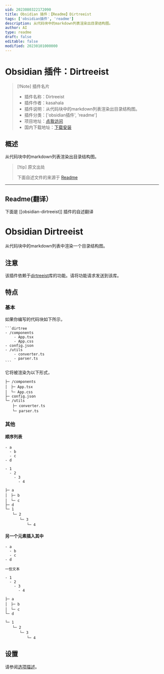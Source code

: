 ```yaml
---
uid: 2023080322172090
title: Obsidian 插件：【Readme】Dirtreeist
tags: ['obsidian插件', 'readme']
description: 从代码块中的markdown列表渲染出目录结构图。
author: AI
type: readme
draft: false
editable: false
modified: 20230101000000
---
```


# Obsidian 插件：Dirtreeist

> [!Note] 插件名片
> - 插件名称：Dirtreeist
> - 插件作者：kasahala
> - 插件说明：从代码块中的markdown列表渲染出目录结构图。
> - 插件分类：['obsidian插件', 'readme']
> - 项目地址：[点我访问](https://github.com/k4a-l/obsidian-dirtreeist)
> - 国内下载地址：[下载安装](https://pkmer.cn/products/plugin/pluginMarket/?obsidian-dirtreeist)

## 概述

从代码块中的markdown列表渲染出目录结构图。



> [!tip] 原文出处
> 
>下面自述文件的来源于 [Readme](https://ghproxy.net/https://raw.githubusercontent.com/k4a-l/obsidian-dirtreeist/master/README.md)
> 

---

## Readme(翻译）

下面是 [[obsidian-dirtreeist]] 插件的自述翻译


# Obsidian Dirtreeist

从代码块中的markdown列表中渲染一个目录结构图。

## 注意
该插件依赖于[dirtreeist](https://github.com/k4a-l/dirtreeist)库的功能。请将功能请求发送到该库。

## 特点

### 基本

如果你编写的代码块如下所示，
````
```dirtree
- /components
	- App.tsx
	- App.css
- config.json
- /utils
	- converter.ts
	- parser.ts
```
````

它将被渲染为以下形式，
```
├─ /components
│　├─ App.tsx
│　└─ App.css
├─ config.json
└─ /utils
　　├─ converter.ts
　　└─ parser.ts
```

### 其他

#### 顺序列表

```
- a
  - b
  - c
- d

- 1
  - 2
    - 3
      - 4
```

```
├─ a
│　├─ b
│　└─ c
├─ d
└─ 1
　　└─ 2
　　　　└─ 3
　　　　　　└─ 4
```

#### 另一个元素插入其中

```
- a
  - b
  - c
- d

一些文本

- 1
  - 2
    - 3
      - 4
```

```
├─ a
│　├─ b
│　└─ c
└─ d

└─ 1
　　└─ 2
　　　　└─ 3
　　　　　　└─ 4
```

## 设置

请参阅[选项描述](https://github.com/k4a-l/dirtreeist#description-of-options)。



